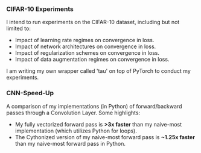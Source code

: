 ### CIFAR-10 Experiments
I intend to run experiments on the CIFAR-10 dataset, including but not limited to:
* Impact of learning rate regimes on convergence in loss.
* Impact of network architectures on convergence in loss.
* Impact of regularization schemes on convergence in loss.
* Impact of data augmentation regimes on convergence in loss.

I am writing my own wrapper called 'tau' on top of PyTorch to conduct my experiments.

### CNN-Speed-Up
A comparison of my implementations (in Python) of forward/backward passes through a Convolution Layer. Some highlights:
* My fully vectorized forward pass is **>3x faster** than my naive-most implementation (which utilizes Python for loops).
* The Cythonized version of my naive-most forward pass is **~1.25x faster** than my naive-most forward pass in Python.

